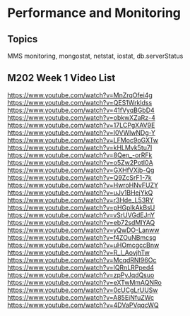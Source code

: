 Performance and Monitoring
==========================

Topics
------
MMS monitoring, mongostat, netstat, iostat, db.serverStatus

M202 Week 1 Video List
----------------------
https://www.youtube.com/watch?v=MnZrqOfei4g
https://www.youtube.com/watch?v=QES1Wrkldss
https://www.youtube.com/watch?v=41fVyqBGbD4
https://www.youtube.com/watch?v=obkwXZaRz-4
https://www.youtube.com/watch?v=17LCPgXAV9E
https://www.youtube.com/watch?v=I0VWlwNDg-Y
https://www.youtube.com/watch?v=LFMoc9oGXTw
https://www.youtube.com/watch?v=kHLMvk5tu7I
https://www.youtube.com/watch?v=8Qen_-orRFk
https://www.youtube.com/watch?v=o5Zw2PotI0A
https://www.youtube.com/watch?v=GXHfVXjb-Qg
https://www.youtube.com/watch?v=Q9ZcSrF1-7k
https://www.youtube.com/watch?v=HwroHNvFUZY
https://www.youtube.com/watch?v=uJv1BHejYkQ
https://www.youtube.com/watch?v=r3Hde_L53RY
https://www.youtube.com/watch?v=pHGpIkAkBsU
https://www.youtube.com/watch?v=vSrUVGdEJnY
https://www.youtube.com/watch?v=eb72sdMlYAQ
https://www.youtube.com/watch?v=yQwDO-Lanww
https://www.youtube.com/watch?v=f4ZOuNBmcsg
https://www.youtube.com/watch?v=uHOmcgccBnw
https://www.youtube.com/watch?v=R_l_AovjhTw
https://www.youtube.com/watch?v=McqdRNI96Oc
https://www.youtube.com/watch?v=lQRnLRPped4
https://www.youtube.com/watch?v=zpPyJqdQsuo
https://www.youtube.com/watch?v=eXTwMmAQNRo
https://www.youtube.com/watch?v=0cUCgLrUUSw
https://www.youtube.com/watch?v=A85EjNfuZWc
https://www.youtube.com/watch?v=4DVaPVqqcWQ